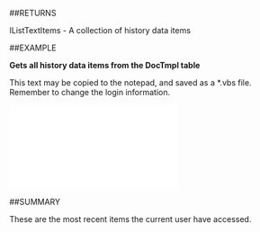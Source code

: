 
##RETURNS

IListTextItems - A collection of history data items


##EXAMPLE

**Gets all history data items from the DocTmpl table**

This text may be copied to the notepad, and saved as a *.vbs file. Remember to change the login information.

![](..\..\Examples\vbs\Database.GetHistoryItems.vbs.txt)


##SUMMARY

These are the most recent items the current user have accessed.

